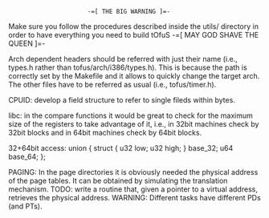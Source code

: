                           -=[ THE BIG WARNING ]=-
Make sure you follow the procedures described inside the utils/ directory in
order to have everything you need to build tOfuS
                      -=[ MAY GOD SHAVE THE QUEEN ]=-

Arch dependent headers should be referred with just their name (i.e., types.h
rather than tofus/arch/i386/types.h). This is because the path is correctly set
by the Makefile and it allows to quickly change the target arch.
The other files have to be referred as usual (i.e., tofus/timer.h).

CPUID: develop a field structure to refer to single fileds within bytes.

libc: in the compare functions it would be great to check for the maximum size
of the registers to take advantage of it, i.e., in 32bit machines check by 32bit
blocks and in 64bit machines check by 64bit blocks.

32+64bit access:
	union {
		struct {
			u32	low;
			u32 high;
		} base_32;
		u64	base_64;
	};

PAGING: In the page directories it is obviously needed the physical address of
the page tables. It can be obtained by simulating the translation mechanism.
TODO: write a routine that, given a pointer to a virtual address, retrieves the
physical address. WARNING: Different tasks have different PDs (and PTs).

